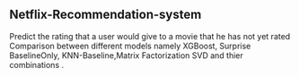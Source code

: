 ## Netflix-Recommendation-system

Predict the rating that a user would give to a movie that he has not yet rated <br/>
Comparison between different models namely XGBoost, Surprise BaselineOnly, KNN-Baseline,Matrix Factorization SVD and thier combinations .
